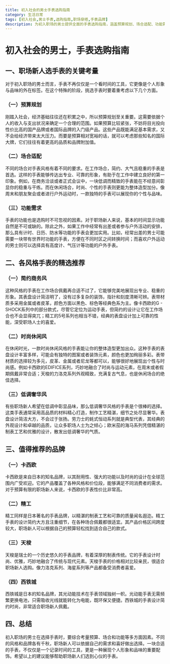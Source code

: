 ```yaml
---
title: 初入社会的男士手表选购指南
category: 生活日常
tags: [初入社会,男士手表,选购指南,职场穿搭,手表品牌]
description: 为初入职场的男士提供全面的手表选购指南，涵盖预算规划、场合适配、功能需求等方面，并精选不同风格和品牌的手表，助力职场新人展现独特形象与品味。
---
```


# 初入社会的男士，手表选购指南

## 一、职场新人选手表的关键考量

对于初入职场的男士而言，手表不再仅仅是一个看时间的工具，它更像是个人形象与品味的外在标签。在这个特殊的阶段，挑选手表时要着重考虑以下几个方面。

### （一）预算规划
刚踏入社会，经济基础往往还在积累之中，所以预算规划至关重要。这需要依据个人的收入与支出状况来确定一个合理的范围。如果预算比较紧张，不妨将目光投向性价比高的国产品牌或者国际品牌的入门级产品。这些产品既能满足基本需求，又不会给经济带来太大压力。而要是预算相对宽裕的话，就可以考虑那些知名的国际大牌，它们往往有着更高的品质和品牌附加值。

### （二）场合适配
不同的场合对手表风格有着不同的要求。在工作场合，简约、大气且稳重的手表是首选。这样的手表能够传达出专业、可靠的形象，有助于在工作中建立良好的第一印象。例如，在商务洽谈或者正式会议中，一块低调而精致的手表能在不经意间彰显你的稳重与干练。而在休闲场合，时尚、个性的手表则更能为整体造型加分。像周末和朋友聚会或者进行户外运动时，一款独特的手表可以展现你的个性与品味。

### （三）功能需求
手表的功能也是选购时不可忽视的因素。对于职场新人来说，基本的时间显示功能自然是不可或缺的。除此之外，如果工作中经常有出差或者参与户外活动的安排，那么具有计时、日历、防水等功能的手表会更加实用。比如，经常出差的男士可能需要一块带有世界时功能的手表，方便在不同时区之间转换时间；而喜欢户外运动的男士则可以选择具有高度计、气压计等功能的户外手表。

## 二、各风格手表的精选推荐

### （一）简约商务风
这种风格的手表在工作场合佩戴再合适不过了，它能够完美地展现出专业、稳重的形象。其表盘设计简洁明了，没有过多复杂的装饰，指针和刻度清晰可辨。表带材质多采用金属或者皮革，颜色方面以黑色、棕色等经典色系为主。像卡西欧的G - SHOCK系列中的部分款式，尽管它定位为运动手表，但简约的设计让它在工作场合也不会显得突兀；精工的5号系列也相当不错，经典的表盘设计加上可靠的性能，深受职场人士的喜爱。

### （二）时尚休闲风
在休闲时光，一款时尚休闲风格的手表能让你的整体造型更加出众。这种手表的表盘设计丰富多样，可能会有独特的图案或者装饰元素，颜色也更加绚丽多彩。表带材质的选择较为多元，皮革、金属或者尼龙等都可以，能够很好地展现出个性与时尚感。例如卡西欧的EDIFICE系列，巧妙地融合了时尚与运动元素，在周末或者假期佩戴非常合适；天梭的力洛克系列外观精致，充满复古气息，也是休闲场合的绝佳选择。

### （三）低调奢华风
有些职场新人希望在低调中彰显品味，那么低调奢华风格的手表是个很棒的选择。这类手表通常采用高品质的材料精心打造，制作工艺精湛，细节之处尽显奢华。表盘设计简洁大方，不会过于张扬。劳力士的蚝式恒动系列就是典型代表，其经典的外观设计和卓越的品质，让众多职场人士为之倾心；欧米茄的海马系列凭借精湛的制表工艺和优雅的设计，散发出低调奢华的气质。

## 三、值得推荐的品牌

### （一）卡西欧
卡西欧是来自日本的知名品牌，以其耐用性、强大的功能以及时尚的设计在全球范围内广受欢迎。它的产品覆盖了各种风格和价位段，能够满足不同消费者的需求。对于预算有限的职场新人来说，卡西欧的手表性价比非常高。

### （二）精工
精工同样是日本著名的手表品牌，以精湛的制表工艺和可靠的质量闻名遐迩。精工手表的设计简约大方且注重细节，在各种场合佩戴都很适宜。其产品价格区间跨度较大，职场新人可以根据自己的预算轻松找到适合自己的款式。

### （三）天梭
天梭是瑞士的一个历史悠久的手表品牌，有着深厚的制表传统。它的手表设计时尚、优雅，巧妙地融合了传统与现代元素。天梭手表的价格相对比较亲民，很适合职场新人选购。像力洛克系列、海星系列等产品都备受消费者喜爱。

### （四）西铁城
西铁城是日本的知名品牌，其光动能技术在手表领域独树一帜。光动能手表无需频繁更换电池，只需吸收光线就能转化为电能，既环保又便捷。西铁城的手表设计简约时尚，非常适合职场新人佩戴。

## 四、总结
初入职场的男士在选择手表时，要综合考量预算、场合和功能等多方面因素。不同的风格和品牌各有千秋，职场新人可以依据自己的需求和喜好做出选择。一块合适的手表，不仅仅是一个记录时间的工具，更是一种展现个人形象和品味的重要配饰。希望以上的建议能够帮助职场新人们选到心仪的手表。